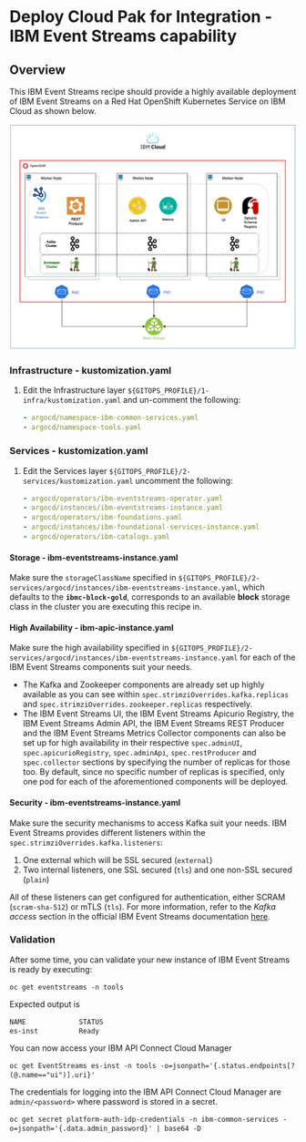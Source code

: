 # Deploy Cloud Pak for Integration - IBM Event Streams capability

## Overview

This IBM Event Streams recipe should provide a highly available deployment of IBM Event Streams on a Red Hat OpenShift Kubernetes Service on IBM Cloud as shown below.

![es-qs](images/es-qs.png)

### Infrastructure - kustomization.yaml
1. Edit the Infrastructure layer `${GITOPS_PROFILE}/1-infra/kustomization.yaml` and un-comment the following:
    ```yaml
    - argocd/namespace-ibm-common-services.yaml
    - argocd/namespace-tools.yaml
    ```

### Services - kustomization.yaml
1. Edit the Services layer `${GITOPS_PROFILE}/2-services/kustomization.yaml` uncomment the following:
    ```yaml
    - argocd/operators/ibm-eventstreams-operator.yaml
    - argocd/instances/ibm-eventstreams-instance.yaml
    - argocd/operators/ibm-foundations.yaml
    - argocd/instances/ibm-foundational-services-instance.yaml
    - argocd/operators/ibm-catalogs.yaml
    ```

#### Storage - ibm-eventstreams-instance.yaml
Make sure the `storageClassName` specified in `${GITOPS_PROFILE}/2-services/argocd/instances/ibm-eventstreams-instance.yaml`, which defaults to the **`ibmc-block-gold`**, corresponds to an available **block** storage class in the cluster you are executing this recipe in.

#### High Availability - ibm-apic-instance.yaml
Make sure the high availability specified in `${GITOPS_PROFILE}/2-services/argocd/instances/ibm-eventstreams-instance.yaml` for each of the IBM Event Streams components suit your needs.

   * The Kafka and Zookeeper components are already set up highly available as you can see within `spec.strimziOverrides.kafka.replicas` and `spec.strimziOverrides.zookeeper.replicas` respectively.
   * The IBM Event Streams UI, the IBM Event Streams Apicurio Registry, the IBM Event Streams Admin API, the IBM Event Streams REST Producer and the IBM Event Streams Metrics Collector components can also be set up for high availability in their respective `spec.adminUI`, `spec.apicurioRegistry`, `spec.adminApi`, `spec.restProducer` and `spec.collector` sections by specifying the number of replicas for those too. By default, since no specific number of replicas is specified, only one pod for each of the aforementioned components will be deployed.

#### Security - ibm-eventstreams-instance.yaml
Make sure the security mechanisms to access Kafka suit your needs. IBM Event Streams provides different listeners within the `spec.strimziOverrides.kafka.listeners`:
   1. One external which will be SSL secured (`external`)
   2. Two internal listeners, one SSL secured (`tls`) and one non-SSL secured (`plain`)

All of these listeners can get configured for authentication, either SCRAM (`scram-sha-512`) or mTLS (`tls`). For more information, refer to the _Kafka access_ section in the official IBM Event Streams documentation [here](https://ibm.github.io/event-streams/installing/configuring/).

### Validation

After some time, you can validate your new instance of IBM Event Streams is ready by executing:

```
oc get eventstreams -n tools
```

Expected output is

```
NAME             STATUS
es-inst          Ready
```

You can now access your IBM API Connect Cloud Manager

```
oc get EventStreams es-inst -n tools -o=jsonpath='{.status.endpoints[?(@.name=="ui")].uri}'
```

The credentials for logging into the IBM API Connect Cloud Manager are `admin/<password>` where password is stored in a secret.

```
oc get secret platform-auth-idp-credentials -n ibm-common-services -o=jsonpath='{.data.admin_password}' | base64 -D
```
